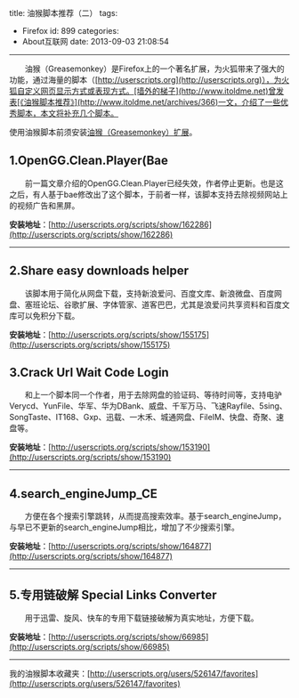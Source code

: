 title: 油猴脚本推荐（二）
tags:
  - Firefox
id: 899
categories:
  - About互联网
date: 2013-09-03 21:08:54
---

　　油猴（Greasemonkey）是Firefox上的一个著名扩展，为火狐带来了强大的功能，通过海量的脚本（[http://userscripts.org](http://userscripts.org)），为火狐自定义网页显示方式或表现方式。[墙外的梯子](http://www.itoldme.net)曾发表[《油猴脚本推荐》](http://www.itoldme.net/archives/366)一文，介绍了一些优秀脚本，本文将补充几个脚本。

使用油猴脚本前须安装[油猴（Greasemonkey）扩展](https://addons.mozilla.org/zh-cn/firefox/addon/greasemonkey/)。

## 1.OpenGG.Clean.Player(Bae

　　前一篇文章介绍的OpenGG.Clean.Player已经失效，作者停止更新。也是这之后，有人基于bae修改出了这个脚本，于前者一样，该脚本支持去除视频网站上的视频广告和黑屏。

**安装地址**：[http://userscripts.org/scripts/show/162286](http://userscripts.org/scripts/show/162286)

* * *

## 2.Share easy downloads helper

　　该脚本用于简化从网盘下载，支持新浪爱问、百度文库、新浪微盘、百度网盘、塞班论坛、谷歌扩展、字体管家、道客巴巴，尤其是浪爱问共享资料和百度文库可以免积分下载。

**安装地址**：[http://userscripts.org/scripts/show/155175](http://userscripts.org/scripts/show/155175)

## 3.Crack Url Wait Code Login

　　和上一个脚本同一个作者，用于去除网盘的验证码、等待时间等，支持电驴Verycd、YunFile、华军、华为DBank、威盘、千军万马、飞速Rayfile、5sing、SongTaste、IT168、Gxp、迅载、一木禾、城通网盘、FileIM、快盘、奇聚、速盘等。

**安装地址**：[http://userscripts.org/scripts/show/153190](http://userscripts.org/scripts/show/153190)

* * *

## 4.search_engineJump_CE

　　方便在各个搜索引擎跳转，从而提高搜索效率。基于search_engineJump，与早已不更新的search_engineJump相比，增加了不少搜索引擎。

**安装地址**：[http://userscripts.org/scripts/show/164877](http://userscripts.org/scripts/show/164877)

* * *

## 5.专用链破解 Special Links Converter

　　用于迅雷、旋风、快车的专用下载链接破解为真实地址，方便下载。

**安装地址**：[http://userscripts.org/scripts/show/66985](http://userscripts.org/scripts/show/66985)

* * *

我的油猴脚本收藏夹：[http://userscripts.org/users/526147/favorites](http://userscripts.org/users/526147/favorites)